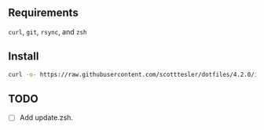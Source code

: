 ## Requirements

`curl`, `git`, `rsync`, and `zsh`

## Install

```bash
curl -o- https://raw.githubusercontent.com/scotttesler/dotfiles/4.2.0/install.zsh | zsh
```

## TODO

- [ ] Add update.zsh.
